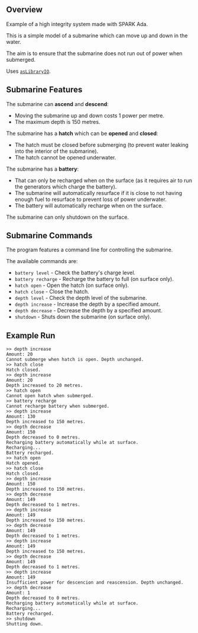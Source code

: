 ## Overview

Example of a high integrity system made with SPARK Ada.

This is a simple model of a submarine which can move up and down in the water.

The aim is to ensure that the submarine does not run out of power when submerged.

Uses [`asLibraryIO`](https://bitbucket.org/anton_setzer/criticalhighintegritysystems/src/master/lib/asLibraryIO/).

## Submarine Features

The submarine can **ascend** and **descend**: 
* Moving the submarine up and down costs 1 power per metre. 
* The maximum depth is 150 metres. 

The submarine has a **hatch** which can be **opened** and **closed**: 
* The hatch must be closed before submerging (to prevent water leaking into the interior of the submarine).
* The hatch cannot be opened underwater. 

The submarine has a **battery**: 
* That can only be recharged when on the surface (as it requires air to run the generators which charge the battery). 
* The submarine will automatically resurface if it is close to not having enough fuel to resurface to prevent loss of power underwater. 
* The battery will automatically recharge when on the surface.

The submarine can only shutdown on the surface.

## Submarine Commands

The program features a command line for controlling the submarine.

The available commands are:

* `battery level` - Check the battery's charge level.
* `battery recharge` - Recharge the battery to full (on surface only).
* `hatch open` - Open the hatch (on surface only).
* `hatch close` - Close the hatch.
* `depth level` - Check the depth level of the submarine.
* `depth increase` - Increase the depth by a specified amount.
* `depth decrease` - Decrease the depth by a specified amount.
* `shutdown` - Shuts down the submarine (on surface only).

## Example Run

```
>> depth increase
Amount: 20
Cannot submerge when hatch is open. Depth unchanged.
>> hatch close
Hatch closed.
>> depth increase
Amount: 20
Depth increased to 20 metres.
>> hatch open
Cannot open hatch when submerged.
>> battery recharge
Cannot recharge battery when submerged.
>> depth increase
Amount: 130
Depth increased to 150 metres.
>> depth decrease
Amount: 150
Depth decreased to 0 metres.
Recharging battery automatically while at surface.
Recharging...
Battery recharged.
>> hatch open
Hatch opened.
>> hatch close
Hatch closed.
>> depth increase
Amount: 150
Depth increased to 150 metres.
>> depth decrease
Amount: 149
Depth decreased to 1 metres.
>> depth increase
Amount: 149
Depth increased to 150 metres.
>> depth decrease
Amount: 149
Depth decreased to 1 metres.
>> depth increase
Amount: 149
Depth increased to 150 metres.
>> depth decrease
Amount: 149
Depth decreased to 1 metres.
>> depth increase
Amount: 149
Insufficient power for descencion and reascension. Depth unchanged.
>> depth decrease
Amount: 1
Depth decreased to 0 metres.
Recharging battery automatically while at surface.
Recharging...
Battery recharged.
>> shutdown
Shutting down.
```
